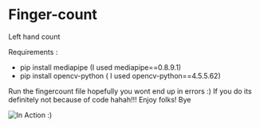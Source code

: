 # Finger-count
Left hand count

Requirements :
* pip install mediapipe   (I used mediapipe==0.8.9.1)
* pip install opencv-python  ( I used opencv-python==4.5.5.62)


Run the fingercount file hopefully you wont end up in errors :)
If you do its definitely not because of code hahah!!! Enjoy folks! Bye

![In Action :)](https://github.com/vaidehiu/Finger-count/blob/main/finger.gif)
